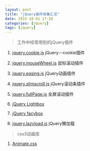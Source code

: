 ```yaml
---
layout: post
title: "jQuery插件收集汇总"
date: 2015-10-01 17:20
categories: [jQuery]
tags: [jquery]
---
```


> 工作中经常用到的jQuery插件

1. [jquery.cookie.js](https://github.com/carhartl/jquery-cookie)   jQuery－cookie插件   

2. [jquery.mouseWheel.js](https://github.com/jquery/jquery-mousewheel) 鼠标滚动插件

3. [jquery.easing.js](https://github.com/gdsmith/jquery.easing)   jQuery动画插件

4. [jquery.slimscroll.js](https://github.com/rochal/jQuery-slimScroll) jQuery滚动条插件

5. [jquery.fullPage.js](https://github.com/alvarotrigo/fullPage.js)   全屏滚动插件

6. [jQuery Lightbox]()

7. [jQuery facybox]()

8. [jquery.lazyload.js]()    jQuery懒加载






> css3动画库

1. [Animate.css](http://daneden.github.io/animate.css/)
